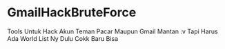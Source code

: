 # GmailHackBruteForce
Tools Untuk Hack Akun Teman Pacar Maupun Gmail Mantan :v     Tapi Harus Ada World List Ny Dulu Cokk Baru Bisa
